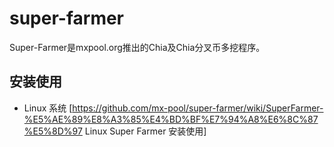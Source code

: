 # super-farmer

Super-Farmer是mxpool.org推出的Chia及Chia分叉币多挖程序。

## 安装使用
 * Linux 系统 [https://github.com/mx-pool/super-farmer/wiki/SuperFarmer-%E5%AE%89%E8%A3%85%E4%BD%BF%E7%94%A8%E6%8C%87%E5%8D%97 Linux Super Farmer 安装使用]
